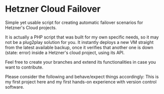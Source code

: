 # Hetzner Cloud Failover
Simple yet usable script for creating automatic failover scenarios for Hetzner's Cloud projects.

It is actually a PHP script that was built for my own specific needs, so it may not be a plug2play solution for you.
It instantly deploys a new VM straight from the latest available backup, once it verifies that another one is down (state: error) inside a Hetzner's cloud project, using its API.

Feel free to create your branches and extend its functionalities in case you want to contribute. 

Please consider the following and behave/expect things accordingly: This is my first project here and my first hands-on experience with version control software.
